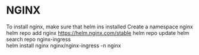 # NGINX
To install nginx, make sure that helm ins installed
Create a namespace nginx
 helm repo add nginx https://helm.nginx.com/stable
 helm repo update
 helm search repo nginx-ingress     
 helm install  nginx    nginx/nginx-ingress -n nginx  
